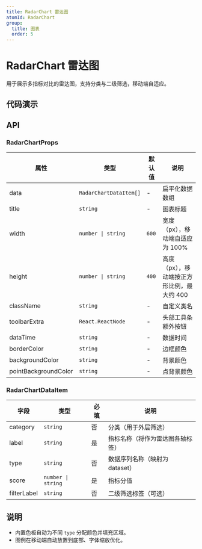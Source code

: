 ```yaml
---
title: RadarChart 雷达图
atomId: RadarChart
group:
  title: 图表
  order: 5
---
```


# RadarChart 雷达图

用于展示多指标对比的雷达图，支持分类与二级筛选，移动端自适应。

## 代码演示

<code src="../demos/charts/radar.tsx" background="var(--main-bg-color)" iframe=540></code>

## API

### RadarChartProps

| 属性                 | 类型                   | 默认值 | 说明                                       |
| -------------------- | ---------------------- | ------ | ------------------------------------------ |
| data                 | `RadarChartDataItem[]` | -      | 扁平化数据数组                             |
| title                | `string`               | -      | 图表标题                                   |
| width                | `number \| string`     | `600`  | 宽度（px），移动端自适应为 100%            |
| height               | `number \| string`     | `400`  | 高度（px），移动端按正方形比例，最大约 400 |
| className            | `string`               | -      | 自定义类名                                 |
| toolbarExtra         | `React.ReactNode`      | -      | 头部工具条额外按钮                         |
| dataTime             | `string`               | -      | 数据时间                                   |
| borderColor          | `string`               | -      | 边框颜色                                   |
| backgroundColor      | `string`               | -      | 背景颜色                                   |
| pointBackgroundColor | `string`               | -      | 点背景颜色                                 |

### RadarChartDataItem

| 字段        | 类型              | 必填 | 说明                             |
| ----------- | ----------------- | ---- | -------------------------------- |
| category    | `string`          | 否   | 分类（用于外层筛选）             |
| label       | `string`          | 是   | 指标名称（将作为雷达图各轴标签） |
| type        | `string`          | 否   | 数据序列名称（映射为 dataset）   |
| score       | `number \| string` | 是   | 指标分值                         |
| filterLabel | `string`          | 否   | 二级筛选标签（可选）             |

## 说明

- 内置色板自动为不同 `type` 分配颜色并填充区域。
- 图例在移动端自动放置到底部、字体缩放优化。
